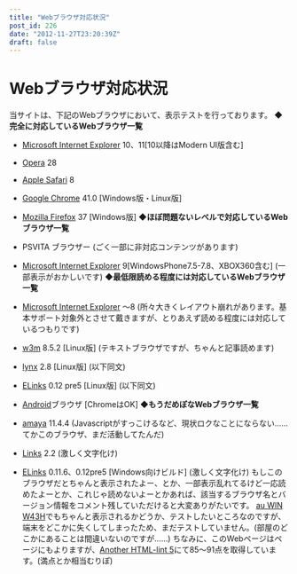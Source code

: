 ```yaml
---
title: "Webブラウザ対応状況"
post_id: 226
date: "2012-11-27T23:20:39Z"
draft: false
---
```


<!--当サイトは、ほとんどのモダンなWebブラウザで表示確認をしております。この記事では表示可能なWebブラウザ一覧を列挙しています。-->

# Webブラウザ対応状況

当サイトは、下記のWebブラウザにおいて、表示テストを行っております。 **◆完全に対応しているWebブラウザ一覧**

  * [Microsoft Internet Explorer](http://windows.microsoft.com/ja-JP/internet-explorer/download-ie) 10、11[10以降はModern UI版含む]
  * [Opera](http://jp.opera.com/) 28
  * [Apple Safari](http://support.apple.com/kb/DL1531?viewlocale=ja_JP) 8
  * [Google Chrome](http://www.google.co.jp/intl/ja/chrome/browser/) 41.0 [Windows版・Linux版] 
  * [Mozilla Firefox](http://www.mozilla.jp/firefox/) 37 [Windows版]
**◆ほぼ問題ないレベルで対応しているWebブラウザ一覧**

  * PSVITA ブラウザー (ごく一部に非対応コンテンツがあります)
  * [Microsoft Internet Explorer](http://windows.microsoft.com/ja-JP/internet-explorer/download-ie) 9[WindowsPhone7.5-7.8、XBOX360含む] (一部表示がおかしいです)
**◆最低限読める程度には対応しているWebブラウザ一覧**

  * [Microsoft Internet Explorer](http://www.microsoft.com/ja-jp/windows/ie/downloads/ie6sp1/default.aspx) ～8 (所々大きくレイアウト崩れがあります。基本サポート対象外とさせて戴きますが、とりあえず読める程度には対応しているつもりです)
  * [w3m](http://w3m.sourceforge.net/) 8.5.2 [Linux版] (テキストブラウザですが、ちゃんと記事読めます)
  * [lynx](http://lynx.browser.org/) 2.8 [Linux版] (以下同文)
  * [ELinks](http://elinks.or.cz/) 0.12 pre5 [Linux版] (以下同文)
  * [Android](http://www.android.com/)ブラウザ [ChromeはOK]
**◆もうだめぽなWebブラウザ一覧**

  * [amaya](http://www.w3.org/Amaya/) 11.4.4 (Javascriptがすっこけるなど、現状ロクなことにならない……てかこのブラウザ、まだ活動してたんだ)
  * [Links](http://www.jikos.cz/~mikulas/links/) 2.2 (激しく文字化け)
  * [ELinks](http://elinks.or.cz/) 0.11.6、0.12pre5 [Windows向けビルド] (激しく文字化け)
もしこのブラウザだとちゃんと表示されたよー、とか、一部表示乱れてるけど一応読めたよーとか、これじゃ読めないよーとかあれば、該当するブラウザ名とバージョン情報をコメント残していただけると大変ありがたいです。 [au WIN W43H](http://k-tai.hitachi.jp/pc/lineup.html)でもちゃんと表示されるかどうか、テストしたいところなのですが、端末をどこかに失くしてしまったため、まだテストしていません。(部屋のどこかにあることは間違いないのですが……) ちなみに、このWebページはページにもよりますが、[Another HTML-lint 5](http://www.htmllint.net/)にて85～91点を取得しています。(満点とか相当むりぽ)
